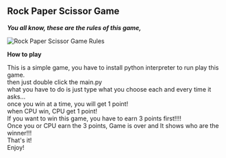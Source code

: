 ## Rock Paper Scissor Game

***You all know, these are the rules of this game,*** 

![Rock Paper Scissor Game Rules](https://www.resolve.edu.au/sites/default/files/Rock%20Paper%20Scissors.png)

**How to play**

This is a simple game, you have to install python interpreter to run play this game.</br>
then just double click the main.py </br>
what you have to do is just type what you choose each and every time it asks...</br>
once you win at a time, you will get 1 point! </br>
when CPU win, CPU get 1 point!</br>
If you want to win this game, you have to earn 3 points first!!!!</br>
Once you or CPU earn the 3 points, Game is over and It shows who are the winner!!!</br>
That's it!</br>
Enjoy!



